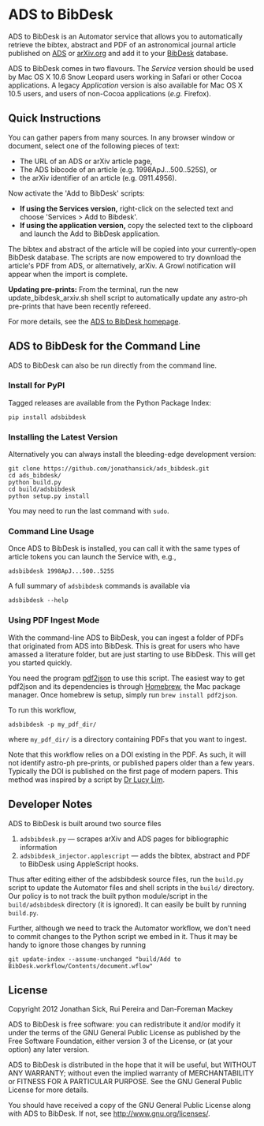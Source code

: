 # ADS to BibDesk

ADS to BibDesk is an Automator service that allows you to automatically retrieve the bibtex, abstract and PDF of an astronomical journal article published on [ADS](http://adsabs.harvard.edu) or [arXiv.org](http://arxiv.org/archive/astro-ph) and add it to your [BibDesk](http://bibdesk.sourceforge.net/) database.

ADS to BibDesk comes in two flavours. The *Service* version should be used by Mac OS X 10.6 Snow Leopard users working in Safari or other Cocoa applications. A legacy *Application* version is also available for Mac OS X 10.5 users, and users of non-Cocoa applications (*e.g.* Firefox).

## Quick Instructions

You can gather papers from many sources. In any browser window or document, select one of the following pieces of text:

* The URL of an ADS or arXiv article page,
* The ADS bibcode of an article (e.g. 1998ApJ...500..525S), or
* the arXiv identifier of an article (e.g. 0911.4956).

Now activate the 'Add to BibDesk' scripts:

* **If using the Services version,** right-click on the selected text and choose 'Services > Add to Bibdesk'.
* **If using the application version,** copy the selected text to the clipboard and launch the Add to BibDesk application.

The bibtex and abstract of the article will be copied into your currently-open BibDesk database. The scripts are now empowered to try download the article's PDF from ADS, or alternatively, arXiv. A Growl notification will appear when the import is complete.

**Updating pre-prints:** From the terminal, run the new update_bibdesk_arxiv.sh shell script to automatically update any astro-ph pre-prints that have been recently refereed.

For more details, see the [ADS to BibDesk homepage](http://www.jonathansick.ca/adsbibdesk/index.html).

## ADS to BibDesk for the Command Line

ADS to BibDesk can also be run directly from the command line.

### Install for PyPI

Tagged releases are available from the Python Package Index:

    pip install adsbibdesk

### Installing the Latest Version

Alternatively you can always install the bleeding-edge development version:

    git clone https://github.com/jonathansick/ads_bibdesk.git
    cd ads_bibdesk/
    python build.py
    cd build/adsbibdesk
    python setup.py install

You may need to run the last command with `sudo`.

### Command Line Usage

Once ADS to BibDesk is installed, you can call it with the same types of article tokens you can launch the Service with, e.g.,

    adsbibdesk 1998ApJ...500..525S

A full summary of `adsbibdesk` commands is available via

    adsbibdesk --help

### Using PDF Ingest Mode

With the command-line ADS to BibDesk, you can ingest a folder of PDFs that originated from ADS into BibDesk.
This is great for users who have amassed a literature folder, but are just starting to use BibDesk.
This will get you started quickly.

You need the program [pdf2json](http://code.google.com/p/pdf2json/) to use
this script. The easiest way to get pdf2json and its dependencies is through
[Homebrew](http://mxcl.github.com/homebrew/), the Mac package manager.
Once homebrew is setup, simply run `brew install pdf2json`.

To run this workflow,

    adsbibdesk -p my_pdf_dir/

where `my_pdf_dir/` is a directory containing PDFs that you want to ingest.

Note that this workflow relies on a DOI existing in the PDF. As such, it will not identify astro-ph pre-prints, or published papers older than a few years. Typically the DOI is published on the first page of modern papers. This method was inspired by a script by [Dr Lucy Lim](http://www.mit.edu/people/lucylim/BibDesk.html).

## Developer Notes

ADS to BibDesk is built around two source files

1. `adsbibdesk.py` &mdash; scrapes arXiv and ADS pages for bibliographic information
2. `adsbibdesk_injector.applescript` &mdash; adds the bibtex, abstract and PDF to BibDesk using AppleScript hooks.

Thus after editing either of the adsbibdesk source files, run the `build.py` script to update the Automator files and shell scripts in the `build/` directory.
Our policy is to not track the built python module/script in the `build/adsbibdesk` directory (it is ignored). It can easily be built by running `build.py`.

Further, although we need to track the Automator workflow, we don't need to commit changes to the Python script we embed in it. Thus it may be handy to ignore those changes by running

    git update-index --assume-unchanged "build/Add to BibDesk.workflow/Contents/document.wflow"

## License

Copyright 2012 Jonathan Sick, Rui Pereira and Dan-Foreman Mackey

ADS to BibDesk is free software: you can redistribute it and/or modify
it under the terms of the GNU General Public License as published by
the Free Software Foundation, either version 3 of the License, or
(at your option) any later version.

ADS to BibDesk is distributed in the hope that it will be useful,
but WITHOUT ANY WARRANTY; without even the implied warranty of
MERCHANTABILITY or FITNESS FOR A PARTICULAR PURPOSE.  See the
GNU General Public License for more details.

You should have received a copy of the GNU General Public License
along with ADS to BibDesk.  If not, see <http://www.gnu.org/licenses/>.
